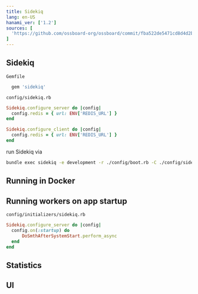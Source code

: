 ```yaml
---
title: Sidekiq
lang: en-US
hanami_ver: ['1.2']
sources: [
  'https://github.com/ossboard-org/ossboard/commit/fba522de5471cd8d4d2be103c11ee285cd6f920a'
]
---
```


## Sidekiq

`Gemfile`
``` ruby {1}
  gem 'sidekiq'
```

`config/sidekiq.rb`
``` ruby
Sidekiq.configure_server do |config|
  config.redis = { url: ENV['REDIS_URL'] }
end

Sidekiq.configure_client do |config|
  config.redis = { url: ENV['REDIS_URL'] }
end

```

run Sidekiq via

``` bash
bundle exec sidekiq -e development -r ./config/boot.rb -C ./config/sidekiq.yml
```

## Running in Docker

## Running workers on app startup

`config/initializers/sidekiq.rb`
``` ruby
Sidekiq.configure_server do |config|
  config.on(:startup) do
      DoSmthAfterSystemStart.perform_async
  end
end

```



## Statistics

## UI
